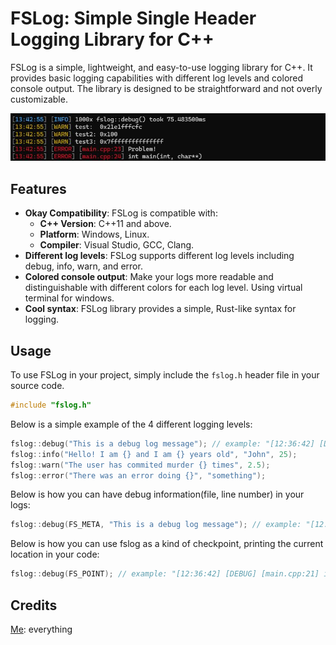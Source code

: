 # FSLog: Simple Single Header Logging Library for C++

FSLog is a simple, lightweight, and easy-to-use logging library for C++. It provides basic logging capabilities with different log levels and colored console output. The library is designed to be straightforward and not overly customizable.

![Example](https://github.com/BoredKarma/FSLog/blob/main/images/example.jpg?raw=true)

## Features

- **Okay Compatibility**: FSLog is compatible with:
    - **C++ Version**: C++11 and above.
    - **Platform**: Windows, Linux.
    - **Compiler**: Visual Studio, GCC, Clang.
- **Different log levels**: FSLog supports different log levels including debug, info, warn, and error.
- **Colored console output**: Make your logs more readable and distinguishable with different colors for each log level. Using virtual terminal for windows.
- **Cool syntax**: FSLog library provides a simple, Rust-like syntax for logging.

## Usage

To use FSLog in your project, simply include the `fslog.h` header file in your source code.

```cpp
#include "fslog.h"
```

Below is a simple example of the 4 different logging levels:

```cpp
fslog::debug("This is a debug log message"); // example: "[12:36:42] [DEBUG] This is a debug log message"
fslog::info("Hello! I am {} and I am {} years old", "John", 25);
fslog::warn("The user has commited murder {} times", 2.5);
fslog::error("There was an error doing {}", "something");
```

Below is how you can have debug information(file, line number) in your logs:

```cpp
fslog::debug(FS_META, "This is a debug log message"); // example: "[12:36:42] [DEBUG] [main.cpp:21] This is a debug log message"
```

Below is how you can use fslog as a kind of checkpoint, printing the current location in your code:

```cpp
fslog::debug(FS_POINT); // example: "[12:36:42] [DEBUG] [main.cpp:21] int main(int, char**)"
```

## Credits

[Me](https://github.com/BoredKarma): everything
